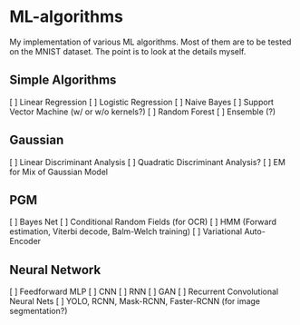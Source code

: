 # ML-algorithms
My implementation of various ML algorithms. Most of them are to be tested on the MNIST dataset. The point is to look at the details myself. 

## Simple Algorithms
[ ] Linear Regression
[ ] Logistic Regression
[ ] Naive Bayes
[ ] Support Vector Machine (w/ or w/o kernels?)
[ ] Random Forest
[ ] Ensemble (?)

## Gaussian
[ ] Linear Discriminant Analysis
[ ] Quadratic Discriminant Analysis?
[ ] EM for Mix of Gaussian Model

## PGM
[ ] Bayes Net
[ ] Conditional Random Fields (for OCR)
[ ] HMM (Forward estimation, Viterbi decode, Balm-Welch training)
[ ] Variational Auto-Encoder

## Neural Network
[ ] Feedforward MLP
[ ] CNN
[ ] RNN
[ ] GAN
[ ] Recurrent Convolutional Neural Nets
[ ] YOLO, RCNN, Mask-RCNN, Faster-RCNN (for image segmentation?)

